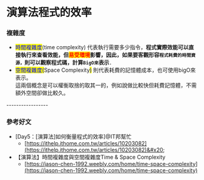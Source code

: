 # 演算法程式的效率

### 複雜度

* <mark style="color:blue;">時間複雜度</mark>(time complexity) 代表執行需要多少指令，**程式實際效能可以直接執行來查看效能，但**<mark style="color:red;">**易受環境**</mark>**影響，因此，**如果**要客觀形容`程式耗費的時間資源，`則可以觀察程式碼，計算`BigO來`表示**．
* <mark style="color:blue;">空間複雜度(</mark>Space Complexity<mark style="color:blue;">)</mark> 則代表耗費的記憶體成本，也可使用bigO來表示。\
  這兩個概念是可以權衡取捨的取其一的，例如說做比較快但耗費記憶體，不需額外空間卻做比較久。



\-----------------

### 參考好文

* \[Day5：\[演算法]如何衡量程式的效率]@IT邦幫忙
  * [https://ithelp.ithome.com.tw/articles/10203082](https://ithelp.ithome.com.tw/articles/10203082)&#x20;
* 【演算法】時間複雜度與空間複雜度Time & Space Complexity
  * [https://jason-chen-1992.weebly.com/home/time-space-complexity](https://jason-chen-1992.weebly.com/home/time-space-complexity)
